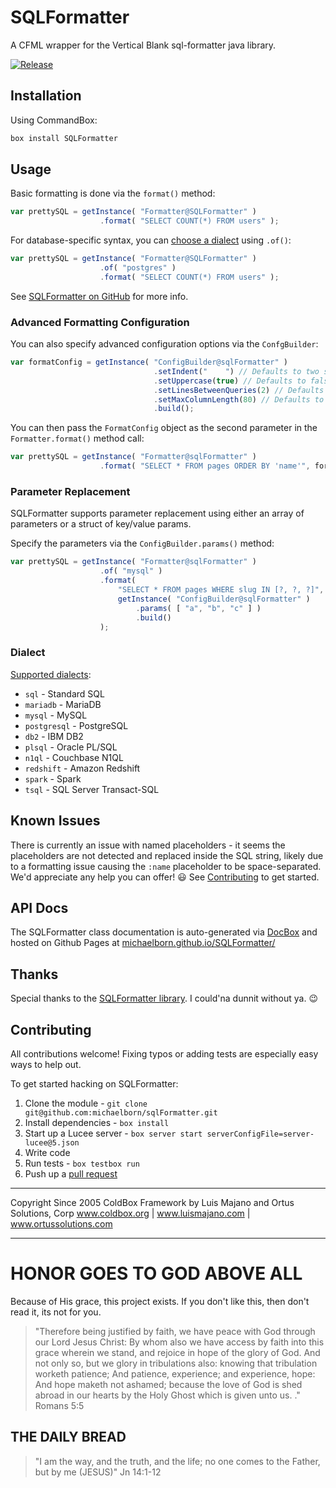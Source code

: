 # SQLFormatter

A CFML wrapper for the Vertical Blank sql-formatter java library.

[![Release](https://github.com/michaelborn/SQLFormatter/actions/workflows/ci.yml/badge.svg)](https://github.com/michaelborn/SQLFormatter/actions/workflows/ci.yml)

## Installation

Using CommandBox:

```js
box install SQLFormatter
```

## Usage

Basic formatting is done via the `format()` method:

```js
var prettySQL = getInstance( "Formatter@SQLFormatter" )
                    .format( "SELECT COUNT(*) FROM users" );
```

For database-specific syntax, you can [choose a dialect](#dialect) using `.of()`:

```js
var prettySQL = getInstance( "Formatter@SQLFormatter" )
                    .of( "postgres" )
                    .format( "SELECT COUNT(*) FROM users" );
```

See [SQLFormatter on GitHub](https://github.com/vertical-blank/sql-formatter) for more info.

### Advanced Formatting Configuration

You can also specify advanced configuration options via the `ConfgBuilder`:

```js
var formatConfig = getInstance( "ConfigBuilder@sqlFormatter" )
								.setIndent("    ") // Defaults to two spaces
								.setUppercase(true) // Defaults to false (not safe to use when SQL dialect has case-sensitive identifiers)
								.setLinesBetweenQueries(2) // Defaults to 1
								.setMaxColumnLength(80) // Defaults to 50
								.build();
```

You can then pass the `FormatConfig` object as the second parameter in the `Formatter.format()` method call:

```js
var prettySQL = getInstance( "Formatter@sqlFormatter" )
                    .format( "SELECT * FROM pages ORDER BY 'name'", formatConfig );
```

### Parameter Replacement

SQLFormatter supports parameter replacement using either an array of parameters or a struct of key/value params.

Specify the parameters via the `ConfigBuilder.params()` method:

```js
var prettySQL = getInstance( "Formatter@sqlFormatter" )
                    .of( "mysql" )
                    .format(
                        "SELECT * FROM pages WHERE slug IN [?, ?, ?]",
                        getInstance( "ConfigBuilder@sqlFormatter" )
                            .params( [ "a", "b", "c" ] )
                            .build()
                    );
```

### Dialect

[Supported dialects](https://github.com/vertical-blank/sql-formatter#dialect):

* `sql` - Standard SQL
* `mariadb` - MariaDB
* `mysql` - MySQL
* `postgresql` - PostgreSQL
* `db2` - IBM DB2
* `plsql` - Oracle PL/SQL
* `n1ql` - Couchbase N1QL
* `redshift` - Amazon Redshift
* `spark` - Spark
* `tsql` - SQL Server Transact-SQL

## Known Issues

There is currently an issue with named placeholders - it seems the placeholders are not detected and replaced inside the SQL string, likely due to a formatting issue causing the `:name` placeholder to be space-separated. We'd appreciate any help you can offer! 😃 See [Contributing](#contributing) to get started.

## API Docs

The SQLFormatter class documentation is auto-generated via [DocBox](https://docbox.ortusbooks.com/) and hosted on Github Pages at [michaelborn.github.io/SQLFormatter/](https://michaelborn.github.io/SQLFormatter/)

## Thanks

Special thanks to the [SQLFormatter library](https://github.com/vertical-blank/sql-formatter). I could'na dunnit without ya. 😉

## Contributing

All contributions welcome! Fixing typos or adding tests are especially easy ways to help out.

To get started hacking on SQLFormatter:

1. Clone the module - `git clone git@github.com:michaelborn/sqlFormatter.git`
2. Install dependencies - `box install`
3. Start up a Lucee server - `box server start serverConfigFile=server-lucee@5.json`
4. Write code
5. Run tests - `box testbox run`
6. Push up a [pull request](https://github.com/michaelborn/sqlFormatter/pulls)

********************************************************************************
Copyright Since 2005 ColdBox Framework by Luis Majano and Ortus Solutions, Corp
www.coldbox.org | www.luismajano.com | www.ortussolutions.com
********************************************************************************

# HONOR GOES TO GOD ABOVE ALL

Because of His grace, this project exists. If you don't like this, then don't read it, its not for you.

>"Therefore being justified by faith, we have peace with God through our Lord Jesus Christ:
By whom also we have access by faith into this grace wherein we stand, and rejoice in hope of the glory of God.
And not only so, but we glory in tribulations also: knowing that tribulation worketh patience;
And patience, experience; and experience, hope:
And hope maketh not ashamed; because the love of God is shed abroad in our hearts by the
Holy Ghost which is given unto us. ." Romans 5:5

## THE DAILY BREAD

> "I am the way, and the truth, and the life; no one comes to the Father, but by me (JESUS)" Jn 14:1-12